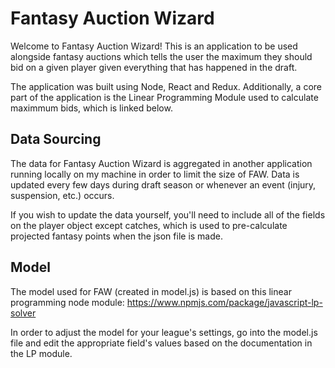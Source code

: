 # Fantasy Auction Wizard

Welcome to Fantasy Auction Wizard!  This is an application to be used alongside fantasy auctions which tells the user the maximum they should bid on a given player given everything that has happened in the draft.

The application was built using Node, React and Redux.  Additionally, a core part of the application is the Linear Programming Module used to calculate maximmum bids, which is linked below.

## Data Sourcing

The data for Fantasy Auction Wizard is aggregated in another application running locally on my machine in order to limit the size of FAW.  Data is updated every few days during draft season or whenever an event (injury, suspension, etc.) occurs.

If you wish to update the data yourself, you'll need to include all of the fields on the player object except catches, which is used to pre-calculate projected fantasy points when the json file is made.

## Model

The model used for FAW (created in model.js) is based on this linear programming node module: https://www.npmjs.com/package/javascript-lp-solver

In order to adjust the model for your league's settings, go into the model.js file and edit the appropriate field's values based on the documentation in the LP module.
